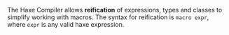 The Haxe Compiler allows **reification** of expressions, types and classes to simplify working with macros. The syntax for reification is `macro expr`, where `expr` is any valid haxe expression.